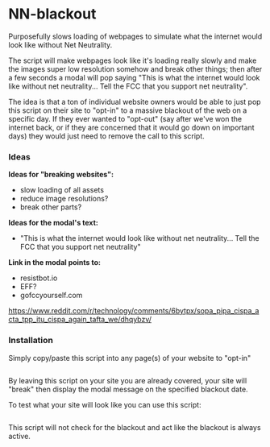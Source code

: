 # NN-blackout
Purposefully slows loading of webpages to simulate what the internet would look like without Net Neutrality.

The script will make webpages look like it's loading really slowly and make the images super low resolution somehow and break other things; then after a few seconds a modal will pop saying "This is what the internet would look like without net neutrality... Tell the FCC that you support net neutrality".

The idea is that a ton of individual website owners would be able to just pop this script on their site to "opt-in" to a massive blackout of the web on a specific day. If they ever wanted to "opt-out" (say after we've won the internet back, or if they are concerned that it would go down on important days) they would just need to remove the call to this script.

<h3>Ideas</h3>
<b>Ideas for "breaking websites":</b>
<ul>
<li>slow loading of all assets</li>
<li>reduce image resolutions?</li>
<li>break other parts?</li>
</ul>

<b>Ideas for the modal's text:</b>
<ul>
<li>"This is what the internet would look like without net neutrality... Tell the FCC that you support net neutrality"</li>
</ul>

<b>Link in the modal points to:</b>
<ul>
<li>resistbot.io</li>
<li>EFF?</li>
<li>gofccyourself.com</li>
</ul>

https://www.reddit.com/r/technology/comments/6bytpx/sopa_pipa_cispa_acta_tpp_itu_cispa_again_tafta_we/dhqybzv/

<h3>Installation</h3>

Simply copy/paste this script into any page(s) of your website to "opt-in"
<pre><script src="https://rawgit.com/panxzz/NN-blackout/master/blackout.js"></script></pre>
By leaving this script on your site you are already covered, your site will "break" then display the modal message on the specified blackout date.

To test what your site will look like you can use this script:
<pre><script src="https://rawgit.com/panxzz/NN-blackout/master/blackout-test.js"></script></pre>
This script will not check for the blackout and act like the blackout is always active.
